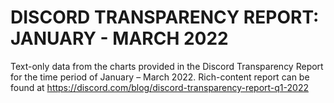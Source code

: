 # DISCORD TRANSPARENCY REPORT: JANUARY - MARCH 2022
Text-only data from the charts provided in the Discord Transparency Report for the time period of January – March 2022.
Rich-content report can be found at https://discord.com/blog/discord-transparency-report-q1-2022
